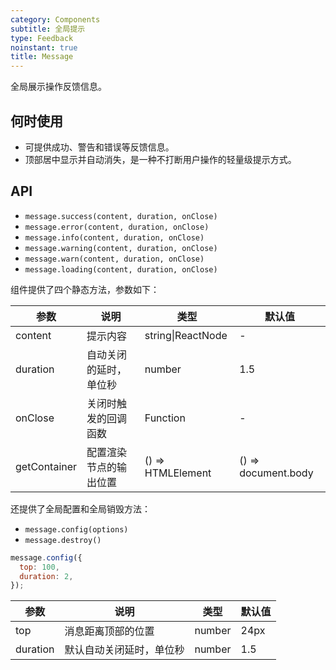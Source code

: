 ```yaml
---
category: Components
subtitle: 全局提示
type: Feedback
noinstant: true
title: Message
---
```


全局展示操作反馈信息。

## 何时使用

- 可提供成功、警告和错误等反馈信息。
- 顶部居中显示并自动消失，是一种不打断用户操作的轻量级提示方式。

## API

- `message.success(content, duration, onClose)`
- `message.error(content, duration, onClose)`
- `message.info(content, duration, onClose)`
- `message.warning(content, duration, onClose)`
- `message.warn(content, duration, onClose)`
- `message.loading(content, duration, onClose)`

组件提供了四个静态方法，参数如下：

| 参数       | 说明           | 类型                       | 默认值       |
|------------|----------------|--------------------------|--------------|
| content    | 提示内容       | string\|ReactNode | -           |
| duration   | 自动关闭的延时，单位秒 | number               | 1.5          |
| onClose   | 关闭时触发的回调函数 | Function          | -         |
| getContainer | 配置渲染节点的输出位置 | () => HTMLElement | () => document.body |

还提供了全局配置和全局销毁方法：

- `message.config(options)`
- `message.destroy()`

```js
message.config({
  top: 100,
  duration: 2,
});
```

| 参数       | 说明                | 类型                       | 默认值       |
|------------|--------------------|--------------------------|-------------|
| top        | 消息距离顶部的位置 | number                      | 24px        |
| duration   | 默认自动关闭延时，单位秒 | number                 | 1.5         |
